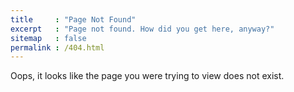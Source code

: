 ```yaml
---
title     : "Page Not Found"
excerpt   : "Page not found. How did you get here, anyway?"
sitemap   : false
permalink : /404.html
---
```


Oops, it looks like the page you were trying to view does not exist.
